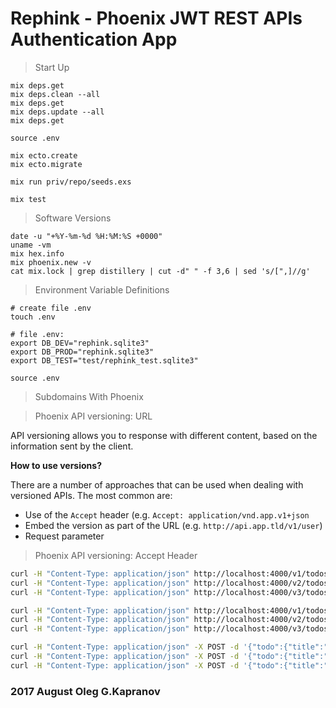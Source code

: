 # Rephink - Phoenix JWT REST APIs Authentication App

> Start Up

```
mix deps.get
mix deps.clean --all
mix deps.get
mix deps.update --all
mix deps.get

source .env

mix ecto.create
mix ecto.migrate

mix run priv/repo/seeds.exs

mix test
```

> Software Versions

```
date -u "+%Y-%m-%d %H:%M:%S +0000"
uname -vm
mix hex.info
mix phoenix.new -v
cat mix.lock | grep distillery | cut -d" " -f 3,6 | sed 's/[",]//g'
```

> Environment Variable Definitions

```
# create file .env
touch .env

# file .env:
export DB_DEV="rephink.sqlite3"
export DB_PROD="rephink.sqlite3"
export DB_TEST="test/rephink_test.sqlite3"

source .env
```

> Subdomains With Phoenix

> Phoenix API versioning: URL

API versioning allows you to response with different content, based on
the information sent by the client.

**How to use versions?**

There are a number of approaches that can be used when dealing with
versioned APIs. The most common are:

* Use of the ``Accept`` header (e.g. ``Accept: application/vnd.app.v1+json``
* Embed the version as part of the URL (e.g.  ``http://api.app.tld/v1/user``)
* Request parameter

> Phoenix API versioning: Accept Header

```bash
curl -H "Content-Type: application/json" http://localhost:4000/v1/todos
curl -H "Content-Type: application/json" http://localhost:4000/v2/todos
curl -H "Content-Type: application/json" http://localhost:4000/v3/todos

curl -H "Content-Type: application/json" http://localhost:4000/v1/todos/1
curl -H "Content-Type: application/json" http://localhost:4000/v2/todos/1
curl -H "Content-Type: application/json" http://localhost:4000/v3/todos/1

curl -H "Content-Type: application/json" -X POST -d '{"todo":{"title":"dats da bad guy","completed":false}}' http://localhost:4000/v1/todos
curl -H "Content-Type: application/json" -X POST -d '{"todo":{"title":"Mark I must be psychic","completed":true}}'  http://localhost:4000/v2/todos
curl -H "Content-Type: application/json" -X POST -d '{"todo":{"title":"Al Sharpen got his start on a lie","completed":false}}' http://localhost:4000/v3/todos
```

### 2017 August Oleg G.Kapranov
